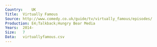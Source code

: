 ```yaml
---
Country:	UK
Title:	Virtually Famous
Source:	http://www.comedy.co.uk/guide/tv/virtually_famous/episodes/
Production:	E4;Talkback;Hungry Bear Media
Years:	2014-
Size:	7
Data:	virtuallyfamous.csv
---
```

